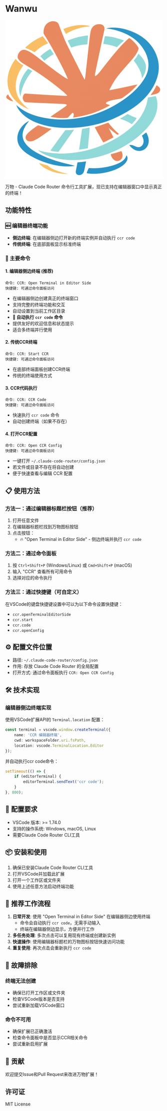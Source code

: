 # Wanwu

![Wanwu](src/Wanwu.png)

万物 - Claude Code Router 命令行工具扩展，现已支持在编辑器窗口中显示真正的终端！

## 功能特性

### 🆕 编辑器终端功能
- **侧边终端**: 在编辑器侧边打开新的终端实例并自动执行 `ccr code`
- **传统终端**: 在底部面板显示标准终端

### 🚀 主要命令

#### 1. 编辑器侧边终端 (推荐)
```
命令: CCR: Open Terminal in Editor Side
快捷键: 可通过命令面板访问
```
- 在编辑器侧边创建真正的终端窗口
- 支持完整的终端功能和交互
- 自动设置到当前工作区目录
- **🚀 自动执行 `ccr code` 命令**
- 提供友好的欢迎信息和状态提示
- 适合多终端并行使用

#### 2. 传统CCR终端
```
命令: CCR: Start CCR
快捷键: 可通过命令面板访问
```
- 在底部终端面板创建CCR终端
- 传统的终端使用方式

#### 3. CCR代码执行
```
命令: CCR: CCR Code
快捷键: 可通过命令面板访问
```
- 快速执行 `ccr code` 命令
- 自动创建终端（如果不存在）

#### 4. 打开CCR配置
```
命令: CCR: Open CCR Config
快捷键: 可通过命令面板访问
```
- 一键打开 `~/.claude-code-router/config.json`
- 若文件或目录不存在将自动创建
- 便于快速查看与编辑 CCR 配置

## 📋 使用方法

### 方法一：通过编辑器标题栏按钮（推荐）
1. 打开任意文件
2. 在编辑器标题栏找到万物图标按钮
3. 点击按钮：
   - 🔥 "Open Terminal in Editor Side" - 侧边终端并执行 `ccr code`

### 方法二：通过命令面板
1. 按 `Ctrl+Shift+P` (Windows/Linux) 或 `Cmd+Shift+P` (macOS)
2. 输入 "CCR" 查看所有可用命令
3. 选择对应的命令执行

### 方法三：通过快捷键（可自定义）
在VSCode的键盘快捷键设置中可以为以下命令设置快捷键：
- `ccr.openTerminalEditorSide`
- `ccr.start`
- `ccr.code`
- `ccr.openConfig`

## ⚙️ 配置文件位置

- 路径: `~/.claude-code-router/config.json`
- 作用: 存放 Claude Code Router 的全局配置
- 打开方式: 通过命令面板执行 `CCR: Open CCR Config`

## 🛠️ 技术实现

### 编辑器侧边终端实现
使用VSCode扩展API的 `Terminal.location` 配置：
```typescript
const terminal = vscode.window.createTerminal({
    name: 'CCR 编辑器终端',
    cwd: workspaceFolder.uri.fsPath,
    location: vscode.TerminalLocation.Editor
});
```

并自动执行ccr code命令：
```typescript
setTimeout(() => {
    if (editorTerminal) {
        editorTerminal.sendText('ccr code');
    }
}, 800);
```

## 🔧 配置要求

- VSCode 版本: >= 1.74.0
- 支持的操作系统: Windows, macOS, Linux
- 需要Claude Code Router CLI工具

## 📦 安装和使用

1. 确保已安装Claude Code Router CLI工具
2. 打开VSCode并加载此扩展
3. 打开一个工作区或文件夹
4. 使用上述任意方法启动终端功能

## 🎯 推荐工作流程

1. **日常开发**: 使用 "Open Terminal in Editor Side" 在编辑器侧边使用终端
   - 命令会自动执行 `ccr code`，无需手动输入
   - 终端在编辑器侧边显示，方便并行工作
2. **多任务处理**: 多次点击可以复用现有终端或创建新实例
3. **快速操作**: 使用编辑器标题栏的万物图标按钮快速访问功能
4. **重复使用**: 再次点击会重新执行 `ccr code`

## 🐛 故障排除

### 终端无法创建
- 确保已打开工作区或文件夹
- 检查VSCode版本是否支持
- 尝试重新加载VSCode窗口

### 命令不可用
- 确保扩展已正确激活
- 检查命令面板中是否显示CCR相关命令
- 尝试重新启用扩展

## 🤝 贡献

欢迎提交Issue和Pull Request来改进万物扩展！

## 许可证

MIT License 
